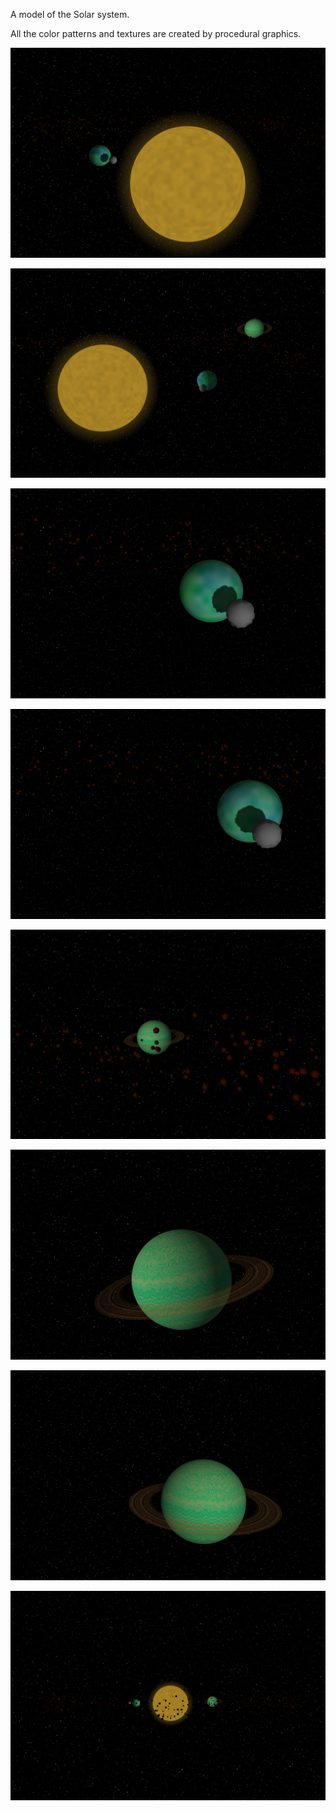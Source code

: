 A model of the Solar system. 

All the color patterns and textures are created by procedural graphics.

![](https://github.com/ragoragino/opengl-tutorials/blob/master/planets/visuals/snapshot_0.png?raw=true)

![](https://github.com/ragoragino/opengl-tutorials/blob/master/planets/visuals/snapshot_1.png?raw=true)

![](https://github.com/ragoragino/opengl-tutorials/blob/master/planets/visuals/snapshot_2.png?raw=true)

![](https://github.com/ragoragino/opengl-tutorials/blob/master/planets/visuals/snapshot_3.png?raw=true)

![](https://github.com/ragoragino/opengl-tutorials/blob/master/planets/visuals/snapshot_4.png?raw=true)

![](https://github.com/ragoragino/opengl-tutorials/blob/master/planets/visuals/snapshot_5.png?raw=true)

![](https://github.com/ragoragino/opengl-tutorials/blob/master/planets/visuals/snapshot_6.png?raw=true)

![](https://github.com/ragoragino/opengl-tutorials/blob/master/planets/visuals/snapshot_7.png?raw=true)
